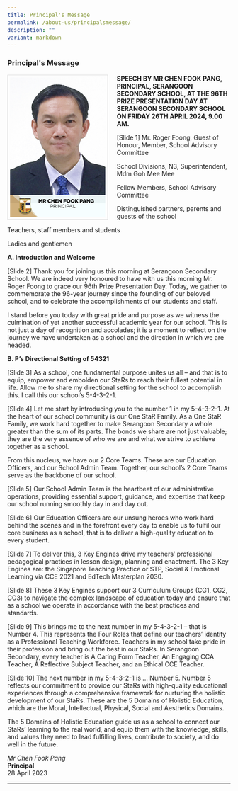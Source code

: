 ```yaml
---
title: Principal's Message
permalink: /about-us/principalsmessage/
description: ""
variant: markdown
---
```

### Principal's Message

<img src="/images/School%20Management%20Team/Chen%20Fook%20Pang.jpg" style="width:215px; height:315px; margin-right:20px; border:0.5px solid Gainsboro; padding: 5px" align="Left">

**SPEECH BY MR CHEN FOOK PANG, PRINCIPAL, SERANGOON SECONDARY SCHOOL, AT THE 96TH PRIZE PRESENTATION DAY AT SERANGOON SECONDARY SCHOOL ON FRIDAY  26TH APRIL 2024, 9.00 AM.**

[Slide 1] 
Mr. Roger Foong, 
Guest of Honour, Member, School Advisory Committee

School Divisions, N3, Superintendent, Mdm Goh Mee Mee 

Fellow Members, School Advisory Committee

Distinguished partners, parents and guests of the school 

Teachers, staff members and students

Ladies and gentlemen

**A.	Introduction and Welcome**

[Slide 2] Thank you for joining us this morning at Serangoon Secondary School. We are indeed very honoured to have with us this morning Mr. Roger Foong to grace our 96th Prize Presentation Day. Today, we gather to commemorate the 96-year journey since the founding of our beloved school, and to celebrate the accomplishments of our students and staff.

I stand before you today with great pride and purpose as we witness the culmination of yet another successful academic year for our school. This is not just a day of recognition and accolades; it is a moment to reflect on the journey we have undertaken as a school and the direction in which we are headed. 

**B.	P’s Directional Setting of 54321**

[Slide 3] As a school, one fundamental purpose unites us all – and that is to equip, empower and embolden our StaRs to reach their fullest potential in life. Allow me to share my directional setting for the school to accomplish this. I call this our school’s 5-4-3-2-1.

[Slide 4] Let me start by introducing you to the number 1 in my 5-4-3-2-1. At the heart of our school community is our One StaR Family. As a One StaR Family, we work hard together to make Serangoon Secondary a whole greater than the sum of its parts. The bonds we share are not just valuable; they are the very essence of who we are and what we strive to achieve together as a school.

From this nucleus, we have our 2 Core Teams. These are our Education Officers, and our School Admin Team. Together, our school’s 2 Core Teams serve as the backbone of our school.

[Slide 5] Our School Admin Team is the heartbeat of our administrative operations, providing essential support, guidance, and expertise that keep our school running smoothly day in and day out.

[Slide 6] Our Education Officers are our unsung heroes who work hard behind the scenes and in the forefront every day to enable us to fulfil our core business as a school, that is to deliver a high-quality education to every student. 

[Slide 7] To deliver this, 3 Key Engines drive my teachers’ professional pedagogical practices in lesson design, planning and enactment. The 3 Key Engines are: the Singapore Teaching Practice or STP, Social &amp; Emotional Learning via CCE 2021 and EdTech Masterplan 2030. 

[Slide 8] These 3 Key Engines support our 3 Curriculum Groups (CG1, CG2, CG3) to navigate the complex landscape of education today and ensure that as a school we operate in accordance with the best practices and standards.

[Slide 9] This brings me to the next number in my 5-4-3-2-1 – that is Number 4. This represents the Four Roles that define our teachers’ identity as a Professional Teaching Workforce. Teachers in my school take pride in their profession and bring out the best in our StaRs. In Serangoon Secondary, every teacher is A Caring Form Teacher, An Engaging CCA Teacher, A Reflective Subject Teacher, and an Ethical CCE Teacher.

[Slide 10] The next number in my 5-4-3-2-1 is … Number 5. Number 5 reflects our commitment to provide our StaRs with high-quality educational experiences through a comprehensive framework for nurturing the holistic development of our StaRs. These are the 5 Domains of Holistic Education, which are the Moral, Intellectual, Physical, Social and Aesthetics Domains.

The 5 Domains of Holistic Education guide us as a school to connect our StaRs’ learning to the real world, and equip them with the knowledge, skills, and values they need to lead fulfilling lives, contribute to society, and do well in the future. 



*Mr Chen Fook Pang* 
<br>**Principal** 
<br>28 April 2023
<hr>